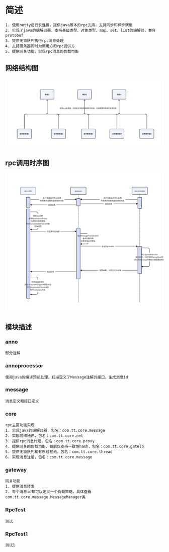# 简述

    1. 使用netty进行长连接，提供java版本的rpc支持，支持同步和异步调用
    2. 实现了java的编解码器，支持基础类型、对象类型、map、set、list的编解码，兼容protobuf
    3. 提供无锁队列执行rpc消息处理
    4. 支持服务器同时为调用方和rpc提供方
    5. 提供网关功能，实现rpc消息的负载均衡

## 网络结构图
![My Image](doc/网络结构图.png)
## rpc调用时序图
![My Image](doc/rpc调用时序图.png)

## 模块描述

### anno
    部分注解

### annoprocessor
    使用java的编译预前处理，扫描定义了Message注解的接口，生成消息id

### message
    消息定义和接口定义

### core
    rpc主要功能实现
    1. 实现java的编解码器，包名：com.tt.core.message
    2. 实现网络通讯，包名：com.tt.core.net
    3. 提供rpc消息代理，包名：com.tt.core.proxy
    4. 提供网关的负载均衡，目前仅支持一致性hash，包名：com.tt.core.gatelb
    5. 提供无锁队列和有序线程池，包名：com.tt.core.thread
    6. 实现消息注册，包名：com.tt.core.message

### gateway
    网关功能
    1. 提供消息转发
    2. 每个消息id都可以定义一个负载策略，具体查看com.tt.core.message.MessageManager类

### RpcTest
    测试

### RpcTest1
    测试1
    
